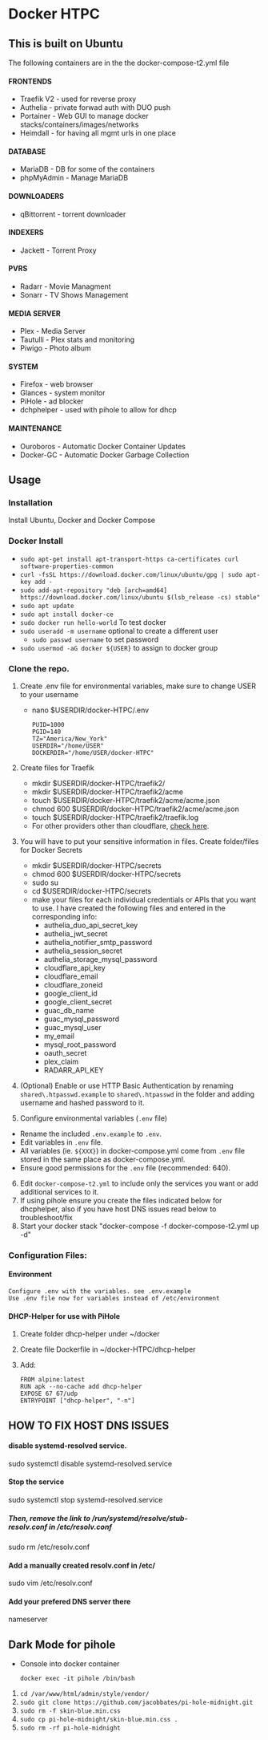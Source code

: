 # **Docker HTPC**

## This is built on Ubuntu
The following containers are in the the docker-compose-t2.yml file

#### FRONTENDS

* Traefik V2 - used for reverse proxy
* Authelia - private forwad auth with DUO push
* Portainer - Web GUI to manage docker stacks/containers/images/networks
* Heimdall - for having all mgmt urls in one place

#### DATABASE

* MariaDB - DB for some of the containers
* phpMyAdmin - Manage MariaDB

#### DOWNLOADERS

* qBittorrent - torrent downloader

#### INDEXERS
* Jackett - Torrent Proxy

#### PVRS
* Radarr - Movie Managment
* Sonarr - TV Shows Management

#### MEDIA SERVER
* Plex - Media Server
* Tautulli - Plex stats and monitoring
* Piwigo - Photo album

#### SYSTEM

* Firefox - web browser
* Glances - system monitor
* PiHole - ad blocker
* dchphelper - used with pihole to allow for dhcp

#### MAINTENANCE

* Ouroboros - Automatic Docker Container Updates
* Docker-GC - Automatic Docker Garbage Collection

## Usage

### Installation
Install Ubuntu, Docker and Docker Compose

### Docker Install
* `sudo apt-get install apt-transport-https ca-certificates curl software-properties-common`
* `curl -fsSL https://download.docker.com/linux/ubuntu/gpg | sudo apt-key add -`
* `sudo add-apt-repository "deb [arch=amd64] https://download.docker.com/linux/ubuntu $(lsb_release -cs) stable"`
* `sudo apt update`
* `sudo apt install docker-ce`
* `sudo docker run hello-world` To test docker
* `sudo useradd -m username` optional to create a different user
   * `sudo passwd username` to set password
* `sudo usermod -aG docker ${USER}` to assign to docker group

### Clone the repo.
1. Create .env file for environmental variables, make sure to change USER to your username
    * nano $USERDIR/docker-HTPC/.env
      ```
      PUID=1000
      PGID=140
      TZ="America/New_York"
      USERDIR="/home/USER"
      DOCKERDIR="/home/USER/docker-HTPC"
      ```
2. Create files for Traefik
    * mkdir $USERDIR/docker-HTPC/traefik2/
    * mkdir $USERDIR/docker-HTPC/traefik2/acme
    * touch $USERDIR/docker-HTPC/traefik2/acme/acme.json
    * chmod 600 $USERDIR/docker-HTPC/traefik2/acme/acme.json
    * touch $USERDIR/docker-HTPC/traefik2/traefik.log 
    * For other providers other than cloudflare, [check here](https://docs.traefik.io/v2.0/https/acme/#providers).
    
3. You will have to put your sensitive information in files. Create folder/files for Docker Secrets
    * mkdir $USERDIR/docker-HTPC/secrets
    * chmod 600 $USERDIR/docker-HTPC/secrets
    * sudo su
    * cd $USERDIR/docker-HTPC/secrets
    * make your files for each individual credentials or APIs that you want to use.  I have created the following files and entered in the corresponding info:
         * authelia_duo_api_secret_key
         * authelia_jwt_secret
         * authelia_notifier_smtp_password
         * authelia_session_secret
         * authelia_storage_mysql_password
         * cloudflare_api_key
         * cloudflare_email
         * cloudflare_zoneid
         * google_client_id
         * google_client_secret
         * guac_db_name
         * guac_mysql_password
         * guac_mysql_user
         * my_email
         * mysql_root_password
         * oauth_secret
         * plex_claim
         * RADARR_API_KEY
    
4. (Optional) Enable or use HTTP Basic Authentication by renaming `shared\.htpasswd.example` to `shared\.htpasswd` in the folder and adding username and hashed password to it. 
5. Configure environmental variables (`.env` file)
  * Rename the included `.env.example` to `.env`.
  * Edit variables in `.env` file. 
  * All variables (ie. `${XXX}`) in docker-compose.yml come from `.env` file stored in the same place as docker-compose.yml. 
  * Ensure good permissions for the `.env` file (recommended: 640).
6. Edit `docker-compose-t2.yml` to include only the services you want or add additional services to it. 
7. If using pihole ensure you create the files indicated below for dhcphelper, also if you have host DNS issues read below to troubleshoot/fix
8. Start your docker stack "docker-compose -f docker-compose-t2.yml up -d" 

### Configuration Files:
#### Environment

    Configure .env with the variables. see .env.example
    Use .env file now for variables instead of /etc/environment

#### DHCP-Helper for use with PiHole

1. Create folder dhcp-helper under ~/docker
2. Create file Dockerfile in ~/docker-HTPC/dhcp-helper
3. Add:

    `FROM alpine:latest`  
    `RUN apk --no-cache add dhcp-helper`  
    `EXPOSE 67 67/udp`  
    `ENTRYPOINT ["dhcp-helper", "-n"]`  


## HOW TO FIX HOST DNS ISSUES

#### disable systemd-resolved service.
sudo systemctl disable systemd-resolved.service

#### Stop the service
sudo systemctl stop systemd-resolved.service

##### Then, remove the link to /run/systemd/resolve/stub-resolv.conf in /etc/resolv.conf
sudo rm /etc/resolv.conf

#### Add a manually created resolv.conf in /etc/
sudo vim /etc/resolv.conf

#### Add your prefered DNS server there
nameserver <IP OF HOST>
   
## Dark Mode for pihole

* Console into docker container
   
   `docker exec -it pihole /bin/bash`

1. `cd /var/www/html/admin/style/vendor/`
2. `sudo git clone https://github.com/jacobbates/pi-hole-midnight.git`
3. `sudo rm -f skin-blue.min.css`
4. `sudo cp pi-hole-midnight/skin-blue.min.css .`
5. `sudo rm -rf pi-hole-midnight`
